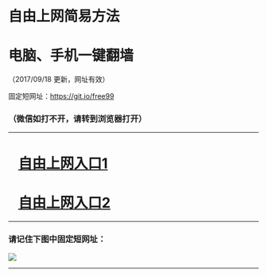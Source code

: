 ﻿# 自由上网简易方法

# 电脑、手机一键翻墙

（2017/09/18 更新，网址有效）

固定短网址：https://git.io/free99

### （微信如打不开，请转到浏览器打开）


***





# &nbsp;&nbsp; <a href="http://ft183811491.fwq-tz1005.info/fwqtz01.html?t=09180011325 " target="_blank">自由上网入口1</a>
# &nbsp;&nbsp; <a href="http://ft211196320.fwq-tz1006.info/fwqtz02.html?t=09180011323 " target="_blank">自由上网入口2</a>
***

### 请记住下图中固定短网址：

<img src="https://s3-us-west-2.amazonaws.com/fwq-1001/yjfq-20170905okok.png" /> 


***


